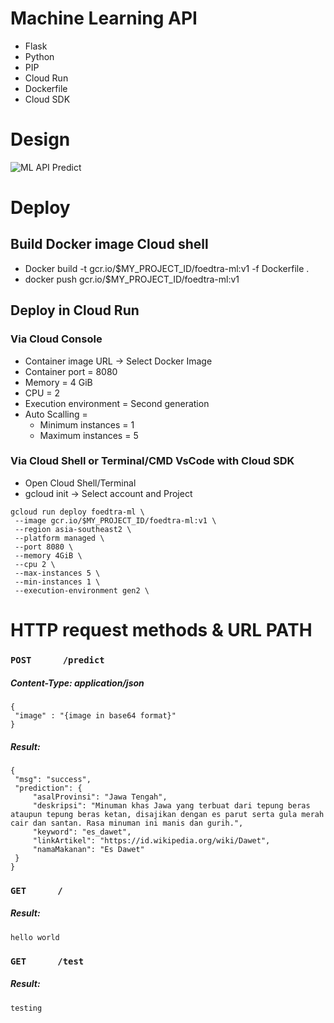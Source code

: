 # Machine Learning API

- Flask
- Python
- PIP
- Cloud Run
- Dockerfile
- Cloud SDK

# Design

![ML API Predict](https://github.com/Foedtra/PROFILE-C22-PS209-Product-Based-Capstone/blob/main/CC/Google%20Cloud%20Foedtra%20Final%202%20_%20For%20Image%20Predict.png?raw=true)

# Deploy
## Build Docker image Cloud shell
- Docker build -t gcr.io/$MY_PROJECT_ID/foedtra-ml:v1 -f Dockerfile .
- docker push gcr.io/$MY_PROJECT_ID/foedtra-ml:v1

## Deploy in Cloud Run

### Via Cloud Console
- Container image URL -> Select Docker Image 
- Container port = 8080
- Memory = 4 GiB
- CPU = 2
- Execution environment = Second generation
- Auto Scalling = 
  - Minimum instances = 1
  - Maximum instances = 5

### Via Cloud Shell or Terminal/CMD VsCode with Cloud SDK

- Open Cloud Shell/Terminal
- gcloud init -> Select account and Project
```
gcloud run deploy foedtra-ml \
 --image gcr.io/$MY_PROJECT_ID/foedtra-ml:v1 \
 --region asia-southeast2 \
 --platform managed \
 --port 8080 \
 --memory 4GiB \
 --cpu 2 \
 --max-instances 5 \
 --min-instances 1 \
 --execution-environment gen2 \
 ```
 
 # HTTP request methods & URL PATH
 ### ```POST      /predict```
 ##### Content-Type: application/json
 ```
 {
  "image" : "{image in base64 format}"
 }
 ```
 ##### Result:
 ```
{
  "msg": "success",
  "prediction": {
      "asalProvinsi": "Jawa Tengah",
      "deskripsi": "Minuman khas Jawa yang terbuat dari tepung beras ataupun tepung beras ketan, disajikan dengan es parut serta gula merah cair dan santan. Rasa minuman ini manis dan gurih.",
      "keyword": "es_dawet",
      "linkArtikel": "https://id.wikipedia.org/wiki/Dawet",
      "namaMakanan": "Es Dawet"
  }
}
```

 ### ```GET      /```
 ##### Result:
 ```
hello world
```

 ### ```GET      /test```
 ##### Result:
 ```
testing
```
